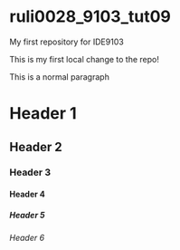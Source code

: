 # ruli0028_9103_tut09
My first repository for IDE9103

This is my first local change to the repo!

This is a normal paragraph

# Header 1
## Header 2
### Header 3
#### Header 4
##### Header 5
###### Header 6